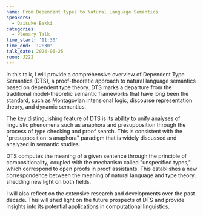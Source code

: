 ```yaml
---
name: From Dependent Types to Natural Language Semantics
speakers:
  - Daisuke Bekki
categories:
  - Plenary Talk
time_start: '11:30'
time_end: '12:30'
talk_date: 2024-06-25
room: J222
---
```

In this talk, I will provide a comprehensive overview of Dependent Type Semantics (DTS), a proof-theoretic approach to natural language semantics based on dependent type theory. DTS marks a departure from the traditional model-theoretic semantic frameworks that have long been the standard, such as Montagovian intensional logic, discourse representation theory, and dynamic semantics.

The key distinguishing feature of DTS is its ability to unify analyses of linguistic phenomena such as anaphora and presupposition through the process of type checking and proof search. This is consistent with the "presupposition is anaphora" paradigm that is widely discussed and analyzed in semantic studies.

DTS computes the meaning of a given sentence through the principle of compositionality, coupled with the mechanism called "unspecified types," which correspond to open proofs in proof assistants. This establishes a new correspondence between the meaning of natural language and type theory, shedding new light on both fields.

I will also reflect on the extensive research and developments over the past decade. This will shed light on the future prospects of DTS and provide insights into its potential applications in computational linguistics. 
